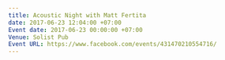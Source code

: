 ```yaml
---
title: Acoustic Night with Matt Fertita
date: 2017-06-23 12:04:00 +07:00
Event date: 2017-06-23 00:00:00 +07:00
Venue: Solist Pub
Event URL: https://www.facebook.com/events/431470210554716/
---
```


